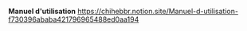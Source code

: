 **Manuel d'utilisation**
https://chihebbr.notion.site/Manuel-d-utilisation-f730396ababa421796965488ed0aa194
